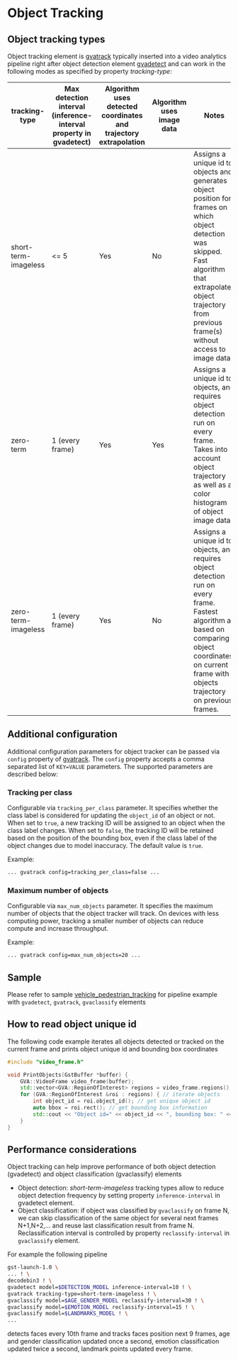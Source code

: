 # Object Tracking

## Object tracking types

Object tracking element is
[gvatrack](../elements/gvatrack)
typically inserted into a video analytics pipeline right after object
detection element [gvadetect](../elements/gvadetect)
and can work in the following modes as specified by property
*tracking-type*:

| tracking-type        | Max detection interval (inference-interval property in gvadetect) | Algorithm uses detected coordinates and trajectory extrapolation | Algorithm uses image data | Notes                                                                                                                                                                                                                     |
|----------------------|-------------------------------------------------------------------|------------------------------------------------------------------|---------------------------|---------------------------------------------------------------------------------------------------------------------------------------------------------------------------------------------------------------------------|
| short-term-imageless | &lt;= 5                                                           | Yes                                                              | No                        | Assigns a unique id to objects and generates object position for frames on which object detection was skipped.<br>Fast algorithm that extrapolates object trajectory from previous frame(s) without access to image data. |
| zero-term            | 1 (every frame)                                                   | Yes                                                              | Yes                       | Assigns a unique id to objects, and requires object detection run on every frame.<br>Takes into account object trajectory as well as a color histogram of object image data.                                              |
| zero-term-imageless  | 1 (every frame)                                                   | Yes                                                              | No                        | Assigns a unique id to objects, and requires object detection run on every frame.<br>Fastest algorithm as based on comparing object coordinates on current frame with objects trajectory on previous frames.              |

## Additional configuration

Additional configuration parameters for object tracker can be passed via
`config` property of [gvatrack](../elements/gvatrack).
The `config` property accepts a comma separated list of
`KEY=VALUE` parameters. The supported parameters are described below:

### Tracking per class

Configurable via `tracking_per_class` parameter. It specifies whether
the class label is considered for updating the `object_id` of an object
or not. When set to `true`, a new tracking ID will be assigned to an
object when the class label changes. When set to `false`, the tracking
ID will be retained based on the position of the bounding box, even if
the class label of the object changes due to model inaccuracy. The
default value is `true`.

Example:

```bash
... gvatrack config=tracking_per_class=false ...
```

### Maximum number of objects

Configurable via `max_num_objects` parameter. It specifies the maximum
number of objects that the object tracker will track. On devices with
less computing power, tracking a smaller number of objects can reduce
compute and increase throughput.

Example:

```bash
... gvatrack config=max_num_objects=20 ...
```

## Sample

Please refer to sample
[vehicle_pedestrian_tracking](https://github.com/open-edge-platform/edge-ai-libraries/tree/release-1.2.0/libraries/dl-streamer/samples/gstreamer/gst_launch/vehicle_pedestrian_tracking)
for pipeline example with `gvadetect`, `gvatrack`, `gvaclassify`
elements

## How to read object unique id

The following code example iterates all objects detected or tracked on
the current frame and prints object unique id and bounding box
coordinates

``` cpp
#include "video_frame.h"

void PrintObjects(GstBuffer *buffer) {
    GVA::VideoFrame video_frame(buffer);
    std::vector<GVA::RegionOfInterest> regions = video_frame.regions();
    for (GVA::RegionOfInterest &roi : regions) { // iterate objects
        int object_id = roi.object_id(); // get unique object id
        auto bbox = roi.rect(); // get bounding box information
        std::cout << "Object id=" << object_id << ", bounding box: " << bbox.x << "," << bbox.y << "," << bbox.w << "," << bbox.h << "," << std::endl;
    }
}
```

## Performance considerations

Object tracking can help improve performance of both object detection
(gvadetect) and object classification (gvaclassify) elements

- Object detection: *short-term-imageless* tracking types allow to
  reduce object detection frequency by setting property
  `inference-interval` in gvadetect element.
- Object classification: if object was classified by `gvaclassify`
  on frame N, we can skip classification of the same object for
  several next frames N+1,N+2,... and reuse last classification result
  from frame N. Reclassification interval is controlled by property
  `reclassify-interval` in `gvaclassify` element.

For example the following pipeline

```bash
gst-launch-1.0 \
... ! \
decodebin3 ! \
gvadetect model=$DETECTION_MODEL inference-interval=10 ! \
gvatrack tracking-type=short-term-imageless ! \
gvaclassify model=$AGE_GENDER_MODEL reclassify-interval=30 ! \
gvaclassify model=$EMOTION_MODEL reclassify-interval=15 ! \
gvaclassify model=$LANDMARKS_MODEL ! \
...
```

detects faces every 10th frame and tracks faces position next 9 frames,
age and gender classification updated once a second, emotion
classification updated twice a second, landmark points updated every
frame.
